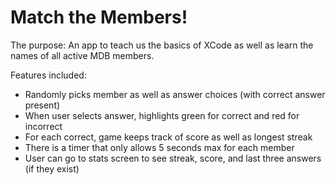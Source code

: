 # Match the Members!

The purpose: An app to teach us the basics of XCode as well as learn the names of all active MDB members.

Features included: 
* Randomly picks member as well as answer choices (with correct answer present)
* When user selects answer, highlights green for correct and red for incorrect
* For each correct, game keeps track of score as well as longest streak
* There is a timer that only allows 5 seconds max for each member
* User can go to stats screen to see streak, score, and last three answers (if they exist)
